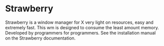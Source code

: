 Strawberry
====

Strawberry is a window manager for X very light on resources, easy and extremely fast. This wm is designed to consume the least amount memory. Developed by programmers for programmers. See the installation manual on the Strawberry documentation.
